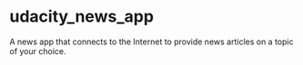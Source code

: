 # udacity_news_app
A news app that connects to the Internet to provide news articles on a topic of your choice.
